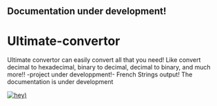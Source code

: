 ## Documentation under development!

# Ultimate-convertor
Ultimate convertor can easily convert all that you need! Like convert decimal to hexadecimal, binary to decimal, decimal to binary, and much more!! -project under developpment!-
French Strings output!
The documentation is under development

[![hey](https://img.shields.io/badge/Contact%20me%20on%20discord-181717?style=for-the-badge&logo=discord))](https://discord.com/users/725672294692945991)
